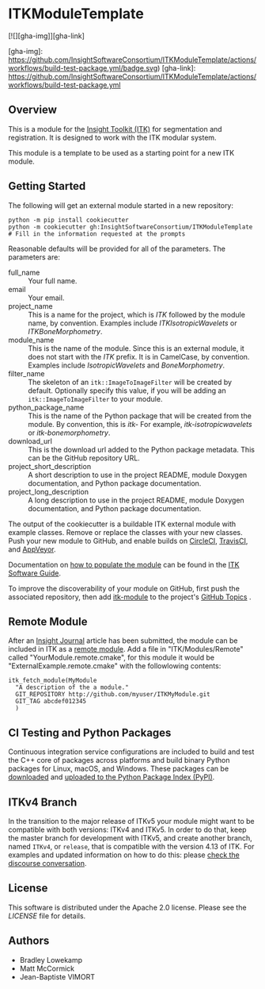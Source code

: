 ITKModuleTemplate
=================

[![][gha-img]][gha-link]

[gha-img]: https://github.com/InsightSoftwareConsortium/ITKModuleTemplate/actions/workflows/build-test-package.yml/badge.svg)
[gha-link]: https://github.com/InsightSoftwareConsortium/ITKModuleTemplate/actions/workflows/build-test-package.yml


Overview
--------

This is a module for the [Insight Toolkit (ITK)](http://itk.org) for
segmentation and registration. It is designed to work with the ITK
modular system.

This module is a template to be used as a starting point for a new ITK
module.

Getting Started
---------------

The following will get an external module started in a new repository:

    python -m pip install cookiecutter
    python -m cookiecutter gh:InsightSoftwareConsortium/ITKModuleTemplate
    # Fill in the information requested at the prompts

Reasonable defaults will be provided for all of the parameters. The
parameters are:

<dl>
<dt>full_name</dt>
<dd>Your full name.</dd>

<dt>email</dt>
<dd>Your email.</dd>

<dt>project_name</dt>
<dd>This is a name for the project, which is <i>ITK</i> followed by the module
name, by convention. Examples include <i>ITKIsotropicWavelets</i> or
<i>ITKBoneMorphometry</i>.<dd>

<dt>module_name</dt>
<dd>This is the name of the module. Since this is an external module, it
does not start with the <i>ITK</i> prefix. It is in CamelCase, by convention.
Examples include <i>IsotropicWavelets</i> and <i>BoneMorphometry</i>.<dd>

<dt>filter_name</dt>
<dd>The skeleton of an <code>itk::ImageToImageFilter</code> will be created by default.
Optionally specify this value, if you will be adding an
<code>itk::ImageToImageFilter</code> to your module.</dt>

<dt>python_package_name</dt>
<dd>This is the name of the Python package that will be created from the
module. By convention, this is <i>itk-<project_name in lower case></i>
For example, <i>itk-isotropicwavelets</i> or <i>itk-bonemorphometry</i>.</dd>

<dt>download_url</dt>
<dd>This is the download url added to the Python package metadata. This can
be the GitHub repository URL.</dd>

<dt>project_short_description</dt>
<dd>A short description to use in the project README, module Doxygen
documentation, and Python package documentation.</dd>

<dt>project_long_description</dt>
<dd>A long description to use in the project README, module Doxygen
documentation, and Python package documentation.</dd>
</dl>

The output of the cookiecutter is a buildable ITK external module with
example classes. Remove or replace the classes with your new classes.
Push your new module to GitHub, and enable builds on
[CircleCI](https://circleci.com/), [TravisCI](https://travis-ci.org/),
and [AppVeyor](https://www.appveyor.com/).

Documentation on [how to populate the
module](https://itk.org/ITKSoftwareGuide/html/Book1/ITKSoftwareGuide-Book1ch9.html#x50-1430009)
can be found in the [ITK Software
Guide](https://itk.org/ITKSoftwareGuide/html/).

To improve the discoverability of your module on GitHub, first push the
associated repository, then add
[itk-module](https://github.com/topics/itk-module) to the project's
[GitHub Topics](https://help.github.com/articles/about-topics/) .

Remote Module
-------------

After an [Insight Journal](http://www.insight-journal.org/) article has
been submitted, the module can be included in ITK as a [remote
module](https://itk.org/ITKSoftwareGuide/html/Book1/ITKSoftwareGuide-Book1ch9.html#x55-1640009.7).
Add a file in "ITK/Modules/Remote" called "YourModule.remote.cmake", for
this module it would be "ExternalExample.remote.cmake" with the
followlowing contents:

    itk_fetch_module(MyModule
      "A description of the a module."
      GIT_REPOSITORY http://github.com/myuser/ITKMyModule.git
      GIT_TAG abcdef012345
      )

CI Testing and Python Packages
------------------------------

Continuous integration service configurations are included to build
and test the C++ core of packages across platforms and build binary
Python packages for Linux, macOS, and Windows. These packages can be
[downloaded](https://itkpythonpackage.readthedocs.io/en/master/Build_ITK_Module_Python_packages.html#github-automated-ci-package-builds)
and [uploaded to the Python Package Index
(PyPI)](https://itkpythonpackage.readthedocs.io/en/master/Build_ITK_Module_Python_packages.html#upload-the-packages-to-pypi).

ITKv4 Branch
------------

In the transition to the major release of ITKv5 your module might want
to be compatible with both versions: ITKv4 and ITKv5. In order to do
that, keep the master branch for development with ITKv5, and create
another branch, named `ITKv4`, or `release`, that is compatible with the
version 4.13 of ITK. For examples and updated information on how to do
this: please [check the discourse
conversation](https://discourse.itk.org/t/itk-external-module-github-builds-for-4-x-and-5-x/900).

License
-------

This software is distributed under the Apache 2.0 license. Please see
the *LICENSE* file for details.

Authors
-------

-   Bradley Lowekamp
-   Matt McCormick
-   Jean-Baptiste VIMORT
